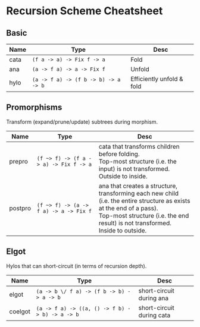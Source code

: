 # Recursion Scheme Cheatsheet

## Basic

| Name | Type | Desc |
|--|--|--|
| cata | `(f a -> a) -> Fix f -> a` | Fold |
| ana  | `(a -> f a) -> a -> Fix f` | Unfold |
| hylo | `(a -> f a) -> (f b -> b) -> a -> b` | Efficiently unfold & fold |

## Promorphisms

Transform (expand/prune/update) subtrees during morphism.

| Name | Type | Desc |
|--|--|--|
| prepro | `(f ~> f) -> (f a -> a) -> Fix f -> a` | cata that transforms children before folding. <br> Top-most structure (i.e. the input) is not transformed. <br> Outside to inside. |
| postpro  | `(f ~> f) -> (a -> f a) -> a -> Fix f` | ana that creates a structure, transforming each new child<br>(i.e. the entire structure as exists at the end of a pass). <br> Top-most structure (i.e. the end result) is not transformed. <br> Inside to outside. |

## Elgot

Hylos that can short-circuit (in terms of recursion depth).

| Name | Type | Desc |
|--|--|--|
| elgot | `(a -> b \/ f a) -> (f b -> b) -> a -> b` | short-circuit during ana  |
| coelgot | `(a -> f a) -> ((a, () -> f b) -> b) -> a -> b` | short-circuit during cata  |
